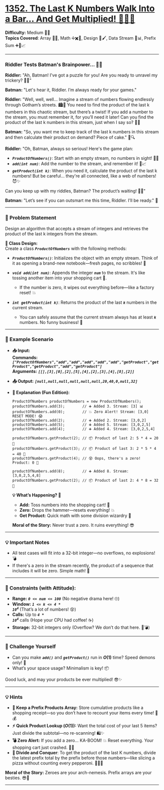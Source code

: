 # [1352. The Last K Numbers Walk Into a Bar... And Get Multiplied! 🍻🔢🎉](https://leetcode.com/problems/product-of-the-last-k-numbers)

**Difficulty:** Medium 🤔💡 <br>
**Topics Covered**: Array 🧮🔢, Math ➗✖️📐, Design 🎨🖌️, Data Stream 🌊📊, Prefix Sum ➕🔢📈
<hr>

### Riddler Tests Batman's Brainpower... 🧠💥
**Riddler:** "Ah, Batman! I've got a puzzle for you! Are you ready to unravel my trickery? 🧐🎩"

**Batman:** "Let's hear it, Riddler. I’m always ready for your games."

**Riddler:** "Well, well, well… Imagine a stream of numbers flowing endlessly through Gotham’s streets. 🏙️🔢 You need to find the product of the last k numbers in this chaotic stream, but there’s a twist! If you add a number to the stream, you must remember it, for you’ll need it later! Can you find the product of the last k numbers in this stream, just when I say so? 🤔💡

**Batman:** "So, you want me to keep track of the last k numbers in this stream and then calculate their product on demand? Piece of cake." 🍰🔍

**Riddler:** "Oh, Batman, always so serious! Here's the game plan:
- ***`ProductOfNumbers()`***: Start with an empty stream, no numbers in sight! 🕵️‍♂️
- ***`add(int num)`***: Add the number to the stream, and remember it! 💭📈
- ***`getProduct(int k)`***: When you need it, calculate the product of the last k numbers! But be careful... they're all connected, like a web of numbers! 😈✨

Can you keep up with my riddles, Batman? The product’s waiting! 🦇🤐"

**Batman:** "Let’s see if you can outsmart me this time, Riddler. I’ll be ready." 🦇
<hr>

### 🎯 Problem Statement
Design an algorithm that accepts a stream of integers and retrieves the product of the last k integers from the stream.

**📜 Class Design:**  
Create a class ***`ProductOfNumbers`*** with the following methods:
- ***`ProductOfNumbers()`***: Initializes the object with an empty stream. Think of it as opening a brand-new notebook—fresh pages, no scribbles! 📓
- ***`void add(int num)`***: Appends the integer ***`num`*** to the stream. It's like tossing another item into your shopping cart 🛒. 
    - If the number is zero, it wipes out everything before—like a factory reset! 💥

- ***`int getProduct(int k)`***: Returns the product of the last ***`k`*** numbers in the current stream.
    - You can safely assume that the current stream always has at least ***`k`*** numbers. No funny business! 🤨
<hr>

### 🧪 Example Scenario
- **📥 Input:** <br>
**Commands:** ***`["ProductOfNumbers","add","add","add","add","add","getProduct","getProduct","getProduct","add","getProduct"]`*** <br>
**Arguments:** ***`[[],[3],[0],[2],[5],[4],[2],[3],[4],[8],[2]]`***

- **📤 Output:** ***`[null,null,null,null,null,null,20,40,0,null,32]`***

- **🎉 Explanation (Fun Edition):**
    ```
    ProductOfNumbers productOfNumbers = new ProductOfNumbers();
    productOfNumbers.add(3);        // ➕ Added 3. Stream: [3] 📊
    productOfNumbers.add(0);        // 💥 Zero Alert! Stream: [3,0] RESET MODE! 😱
    productOfNumbers.add(2);        // ➕ Added 2. Stream: [3,0,2]
    productOfNumbers.add(5);        // ➕ Added 5. Stream: [3,0,2,5]
    productOfNumbers.add(4);        // ➕ Added 4. Stream: [3,0,2,5,4]

    productOfNumbers.getProduct(2); // 📦 Product of last 2: 5 * 4 = 20 🧮
    productOfNumbers.getProduct(3); // 📦 Product of last 3: 2 * 5 * 4 = 40 💯
    productOfNumbers.getProduct(4); // 😵 Oops, there's a zero! Product: 0 🚫

    productOfNumbers.add(8);        // ➕ Added 8. Stream: [3,0,2,5,4,8]
    productOfNumbers.getProduct(2); // 📦 Product of last 2: 4 * 8 = 32 🎯
    ```
    **💡 What’s Happening? 🤔** <br>
    - **Add:** Toss numbers into the shopping cart! 🛒 <br>
    - **Zero:** Drops the hammer—resets everything! 💥 <br>
    - **Get Product:** Quick math with some division wizardry 🧙

    **Moral of the Story:** Never trust a zero. It ruins everything! 😎
<hr>

### 💡 Important Notes
- All test cases will fit into a 32-bit integer—no overflows, no explosions! 💣
- If there's a zero in the stream recently, the product of a sequence that includes it will be zero. Simple math! 🧮
<hr>

### 📏 Constraints (with Attitude):
- **Range:** ***`0 <= num <= 100`*** (No negative drama here! 🙄)
- **Window:** ***<code>1 <= k <= 4 * 10<sup>4</sup></code>*** (That’s a lot of numbers! 😵)
- **Calls:** Up to ***<code>4 * 10<sup>4</sup></code>*** calls (Hope your CPU had coffee! ☕)
- **Storage:** 32-bit integers only (Overflow? We don’t do that here. 🚫💣)
<hr>

### 🧠 Challenge Yourself
- Can you make ***`add()`*** and ***`getProduct()`*** run in **$O(1)$** time? Speed demons only! 🚀
- What’s your space usage? Minimalism is key! 📦

Good luck, and may your products be ever multiplied! 😎✨
<hr>

### 💡 Hints 
- **🧮 Keep a Prefix Products Array:** Store cumulative products like a shopping receipt—so you don’t have to recount your items every time! 🛒💰
- **⚡ Quick Product Lookup $(O(1))$:** Want the total cost of your last 5 items? Just divide the subtotal—no re-scanning! 🛍️✨
- **💣 Zero Alert:** If you add a zero... KA-BOOM! 💥 Reset everything. Your shopping cart just crashed. 🛒🔥
- **🧙 Divide and Conquer**: To get the product of the last K numbers, divide the latest prefix total by the prefix before those numbers—like slicing a pizza without counting every pepperoni. 🍕➗🍕

**Moral of the Story:** Zeroes are your arch-nemesis. Prefix arrays are your besties. 😎🚀
<hr>